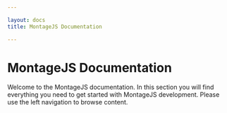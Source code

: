 ```yaml
---

layout: docs
title: MontageJS Documentation

---
```


# MontageJS Documentation

Welcome to the MontageJS documentation. In this section you will find everything you need to get started with MontageJS development. Please use the left navigation to browse content.